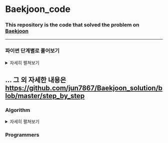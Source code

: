 # Baekjoon_code

### This repository is the code that solved the problem on [Baekjoon]

[Baekjoon]: https://www.acmicpc.net

---


### 파이썬 단계별로 풀어보기

<details>
    <summary>자세히 펼쳐보기</summary>

|*문제*|*관련*|*코드*|
|:---:|:---:|:---:|
|[14681](https://www.acmicpc.net/problem/14681)|if문|[py](https://github.com/jun7867/Baekjoon_code/blob/master/step_by_step/2.if%EB%AC%B8/14681_%EC%82%AC%EB%B6%84%EB%A9%B4%EA%B3%A0%EB%A5%B4%EA%B8%B0.py)|
|[8958](https://www.acmicpc.net/problem/8958)|1차원 배열|[py](https://github.com/jun7867/Baekjoon_code/blob/master/step_by_step/6.1D_array/06_06_8958.py)|
|[4344](https://www.acmicpc.net/problem/4344)|1차원 배열|[py](https://github.com/jun7867/Baekjoon_code/blob/master/step_by_step/6.1D_array/06_07_4344.py)|
|[15596](https://www.acmicpc.net/problem/15596)|함수|[py](https://github.com/jun7867/Baekjoon_code/blob/master/step_by_step/7.Funtion/07_01_15596.py)|
|[4673](https://www.acmicpc.net/problem/4673)|함수|[py](https://github.com/jun7867/Baekjoon_code/blob/master/step_by_step/7.Funtion/07_02_4673.py)|
|[1065](https://www.acmicpc.net/problem/1065)|함수|[py](https://github.com/jun7867/Baekjoon_code/blob/master/step_by_step/7.Funtion/07_03_1065.py)|
|[10039](https://www.acmicpc.net/problem/10039)|실습1|[py](https://github.com/jun7867/Baekjoon_code/blob/master/step_by_step/%EC%8B%A4%EC%8A%B51/10039_%ED%8F%89%EA%B7%A0%EC%A0%90%EC%88%98.py)|
|[2523](https://www.acmicpc.net/problem/2523)|실습1|[py](https://github.com/jun7867/Baekjoon_code/blob/master/step_by_step/%EC%8B%A4%EC%8A%B51/2523_%EB%B3%84%EC%B0%8D%EA%B8%B01.py)|
|[5543](https://www.acmicpc.net/problem/5543)|실습1|[py](https://github.com/jun7867/Baekjoon_code/blob/master/step_by_step/%EC%8B%A4%EC%8A%B51/5543_%EC%83%81%EA%B7%BC%EB%82%A0%EB%93%9C.py)|
|[2446](https://www.acmicpc.net/problem/2446)|실습1|[py](https://github.com/jun7867/Baekjoon_solution/blob/master/step_by_step/%EC%8B%A4%EC%8A%B51/2446.py)|
</details>

... 그 외 자세한 내용은 https://github.com/jun7867/Baekjoon_solution/blob/master/step_by_step
---


### Algorithm

<details>
    <summary>자세히 펼쳐보기</summary>

|*문제*|*관련*|*코드*|
|:---:|:---:|:---:|
|[2798](https://www.acmicpc.net/problem/2798)|brute force|[py](https://github.com/jun7867/Baekjoon_solution/blob/master/algorithm/Brute_force/2798.py)|
|[2231](https://www.acmicpc.net/problem/2231)|brute force|[py](https://github.com/jun7867/Baekjoon_solution/blob/master/algorithm/Brute_force/2231.py)|
|[7568](https://www.acmicpc.net/problem/7568)|brute force|[py](https://github.com/jun7867/Baekjoon_solution/blob/master/algorithm/Brute_force/7568.py)|
|[1436](https://www.acmicpc.net/problem/1436)|brute force|[py](https://github.com/jun7867/Baekjoon_solution/blob/master/algorithm/Brute_force/1436.py)|
|[10610](https://www.acmicpc.net/problem/10610)|Greedy|[py](https://github.com/jun7867/Baekjoon_solution/blob/master/algorithm/Greedy/10610.py)|
|[11047](https://www.acmicpc.net/problem/11047)|Greedy|[py](https://github.com/jun7867/Baekjoon_solution/blob/master/algorithm/Greedy/11047.py)|
|[1120](https://www.acmicpc.net/problem/1120)|Greedy|[py](https://github.com/jun7867/Baekjoon_solution/blob/master/algorithm/Greedy/1120.py)|
|[11399](https://www.acmicpc.net/problem/11399)|Greedy|[py](https://github.com/jun7867/Baekjoon_solution/blob/master/algorithm/Greedy/11399.py)|
|[11497](https://www.acmicpc.net/problem/11497)|Greedy|[py](https://github.com/jun7867/Baekjoon_solution/blob/master/algorithm/Greedy/11497.py)|
|[1541](https://www.acmicpc.net/problem/1541)|Greedy|[py](https://github.com/jun7867/Baekjoon_solution/blob/master/algorithm/Greedy/1541.py)|
|[1931](https://www.acmicpc.net/problem/1931)|Greedy|[py](https://github.com/jun7867/Baekjoon_solution/blob/master/algorithm/Greedy/1931.py)|
|[1946](https://www.acmicpc.net/problem/1946)|Greedy|[py](https://github.com/jun7867/Baekjoon_solution/blob/master/algorithm/Greedy/1946.py)|
|[2217](https://www.acmicpc.net/problem/2217)|Greedy|[py](https://github.com/jun7867/Baekjoon_solution/blob/master/algorithm/Greedy/2217.py)|
|[2839](https://www.acmicpc.net/problem/2839)|Greedy|[py](https://github.com/jun7867/Baekjoon_solution/blob/master/algorithm/Greedy/2839.py)|
|[2875](https://www.acmicpc.net/problem/2875)|Greedy|[py](https://github.com/jun7867/Baekjoon_solution/blob/master/algorithm/Greedy/2875.py)|
|[5585](https://www.acmicpc.net/problem/5585)|Greedy|[py](https://github.com/jun7867/Baekjoon_solution/blob/master/algorithm/Greedy/5585.py)|

... 그 외 자세한 내용은 https://github.com/jun7867/Baekjoon_solution/blob/master/algorithm
</details>

### Programmers 






